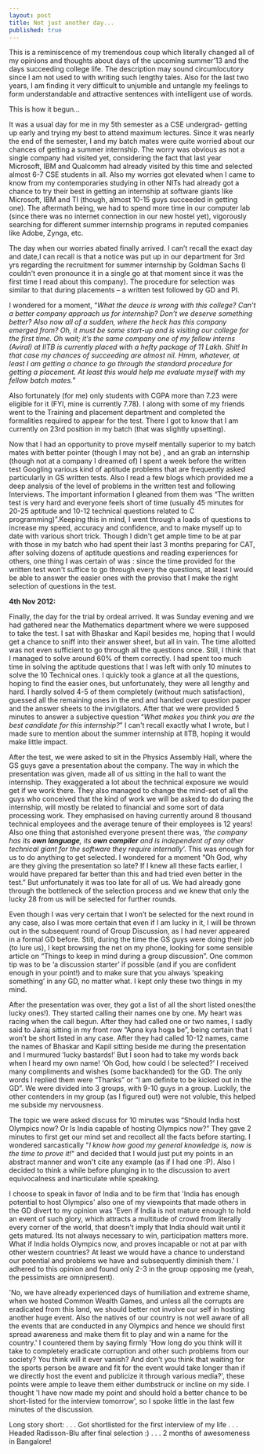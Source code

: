 ```yaml
---
layout: post
title: Not just another day...
published: true
---
```




This is a reminiscence of my tremendous coup which literally changed all of my opinions and thoughts about days of the upcoming summer’13 and the days succeeding college life. The description may sound circumlocutory since I am not used to with writing such lengthy tales. Also for the last two years, I am finding it very difficult to unjumble and untangle my feelings to form understandable and attractive sentences with intelligent use of words.

This is how it begun…

It was a usual day for me in my 5th semester as a CSE undergrad- getting up early and trying my best to attend maximum lectures. Since it was nearly the end of the semester, I and my batch mates were quite worried about our chances of getting a summer internship. The worry was obvious as not a single company had visited yet, considering the fact that last year Microsoft, IBM and Qualcomm had already visited by this time and selected almost 6-7 CSE students in all. Also my worries got elevated when I came to know from my contemporaries studying in other NITs had already got a chance to try their best in getting an internship at software giants like Microsoft, IBM and TI (though, almost 10-15 guys succeeded in getting one). The aftermath being, we had to spend more time in our computer lab (since there was no internet connection in our new hostel yet), vigorously searching for different summer internship programs in reputed companies like Adobe, Zynga, etc.

The day when our worries abated finally arrived. I can’t recall the exact day and date,I can recall is that a notice was put up in our department for 3rd yrs regarding the recruitment for summer internship by Goldman Sachs (I couldn't even pronounce it in a single go at that moment since it was the first time I read about this company). The procedure for selection was similar to that during placements – a written test followed by GD and PI.

I wondered for a moment, “_What the deuce is wrong with this college? Can’t a better company approach us for internship? Don’t we deserve something better? Also now all of a sudden, where the heck has this company emerged from? Oh, it must be some start-up and is visiting our college for the first time. Oh wait; it’s the same company one of my fellow interns (Aviral) at IITB is currently placed with a hefty package of 11 Lakh. Shit! In that case my chances of succeeding are almost nil. Hmm, whatever, at least I am getting a chance to go through the standard procedure for getting a placement. At least this would help me evaluate myself with my fellow batch mates._”

Also fortunately (for me) only students with CGPA more than 7.23 were eligible for it (FYI, mine is currently 7.78). I along with some of my friends went to the Training and placement department and completed the formalities required to appear for the test. There I got to know that I am currently on 23rd position in my batch (that was slightly upsetting).

Now that I had an opportunity to prove myself mentally superior to my batch mates with better pointer (though I may not be) , and an grab an internship (though not at a company I dreamed of) I spent a week before the written test Googling various kind of aptitude problems that are frequently asked particularly in GS written tests. Also I read a few blogs which provided me a deep analysis of the level of problems in the written test and following Interviews. The important information I gleaned from them was “The written test is very hard and everyone feels short of time (usually 45 minutes for 20-25 aptitude and 10-12 technical questions related to C programming)”.Keeping this in mind, I went through a loads of questions to increase my speed, accuracy and confidence, and to make myself up to date with various short trick. Though I didn't get ample time to be at par with those in my batch who had spent their last 3 months preparing for CAT, after solving dozens of aptitude questions and reading experiences for others, one thing I was certain of was : since the time provided for the written test won't suffice to go through every the questions, at least I would be able to answer the easier ones with the proviso that I make the right selection of questions in the test.

**4th Nov 2012:**

Finally, the day for the trial by ordeal arrived. It was Sunday evening and we had gathered near the Mathematics department where we were supposed to take the test. I sat with Bhaskar and Kapil besides me, hoping that I would get a chance to sniff into their answer sheet, but all in vain. The time allotted was not even sufficient to go through all the questions once. Still, I think that I managed to solve around 60% of them correctly. I had spent too much time in solving the aptitude questions that I was left with only 10 minutes to solve the 10 Technical ones. I quickly took a glance at all the questions, hoping to find the easier ones, but unfortunately, they were all lengthy and hard. I hardly solved 4-5 of them completely (without much satisfaction), guessed all the remaining ones in the end and handed over question paper and the answer sheets to the invigilators. After that we were provided 5 minutes to answer a subjective question “_What makes you think you are the best candidate for this internship?_” I can't recall exactly what I wrote, but I made sure to mention about the summer internship at IITB, hoping it would make little impact.

After the test, we were asked to sit in the Physics Assembly Hall, where the GS guys gave a presentation about the company. The way in which the presentation was given, made all of us sitting in the hall to want the internship. They exaggerated a lot about the technical exposure we would get if we work there. They also managed to change the mind-set of all the guys who conceived that the kind of work we will be asked to do during the internship, will mostly be related to financial and some sort of data processing work. They emphasised on having currently around 8 thousand technical employees and the average tenure of their employees is 12 years! Also one thing that astonished everyone present there was, ‘_the company has its **own language**, its **own compiler** and is independent of any other technical giant for the software they require internally_’. This was enough for us to do anything to get selected. I wondered for a moment “Oh God, why are they giving the presentation so late? If I knew all these facts earlier, I would have prepared far better than this and had tried even better in the test.” But unfortunately it was too late for all of us. We had already gone through the bottleneck of the selection process and we knew that only the lucky 28 from us will be selected for further rounds.

Even though I was very certain that I won’t be selected for the next round in any case, also I was more certain that even if I am lucky in it, I will be thrown out in the subsequent round of Group Discussion, as I had never appeared in a formal GD before. Still, during the time the GS guys were doing their job (to lure us), I kept browsing the net on my phone, looking for some sensible article on “Things to keep in mind during a group discussion”. One common tip was to be ‘a discussion starter’ if possible (and if you are confident enough in your point!) and to make sure that you always ‘speaking something’ in any GD, no matter what. I kept only these two things in my mind.

After the presentation was over, they got a list of all the short listed ones(the lucky ones!). They started calling their names one by one. My heart was racing when the call begun. After they had called one or two names, I sadly said to Jairaj sitting in my front row “Apna kya hoga be”, being certain that I won’t be short listed in any case. After they had called 10-12 names, came the names of Bhaskar and Kapil sitting beside me during the presentation and I murmured ‘lucky bastards!’ But I soon had to take my words back when I heard my own name! ‘Oh God, how could I be selected?’ I received many compliments and wishes (some backhanded) for the GD. The only words I replied them were “Thanks” or “I am definite to be kicked out in the GD”. 
We were divided into 3 groups, with 9-10 guys in a group. Luckily, the other contenders in my group (as I figured out) were not voluble, this helped me subside my nervousness.

The topic we were asked discuss for 10 minutes was “Should India host Olympics now? Or Is India capable of hosting Olympics now?” They gave 2 minutes to first get our mind set and recollect all the facts before starting. I wondered sarcastically "_I know how good my general knowledge is, now is the time to prove it!_" and decided that I would just put my points in an abstract manner and won't cite any example (as if I had one :P). Also I decided to think a while before plunging in to the discussion to avert equivocalness and inarticulate while speaking.

I choose to speak in favor of India and to be firm that 'India has enough potential to host Olympics' also one of my viewpoints that made others in the GD divert to my opinion was 'Even if India is not mature enough to hold an event of such glory, which attracts a multitude of crowd from literally every corner of the world, that doesn't imply that India should wait until it gets matured. Its not always necessary to win, participation matters more. What if India holds Olympics now, and proves incapable or not at par with other western countries? At least we would have a chance to understand our potential and problems we have and subsequently diminish them.' I adhered to this opinion and found only 2-3 in the group opposing me (yeah, the pessimists are omnipresent).

'No, we have already experienced days of humiliation and extreme shame, when we hosted Common Wealth Games, and unless all the corrupts are eradicated from this land, we should better not involve our self in hosting another huge event. Also the natives of our country is not well aware of all the events that are conducted in any Olympics and hence we should first spread awareness and make them fit to play and win a name for the country.' I countered them by saying firmly 'How long do you think will it take to completely eradicate corruption and other such problems from our society? You think will it ever vanish? And don't you think that waiting for the sports person be aware and fit for the event would take longer than if we directly host the event and publicize it through various media?', these points were ample to leave them either dumbstruck or incline on my side. I thought 'I have now made my point and should hold a better chance to be short-listed for the interview tomorrow', so I spoke little in the last few minutes of the discussion.

Long story short:
.
.
.
Got shortlisted for the first interview of my life
.
.
.
Headed Radisson-Blu after final selection :)
.
.
.
2 months of awesomeness in Bangalore!

